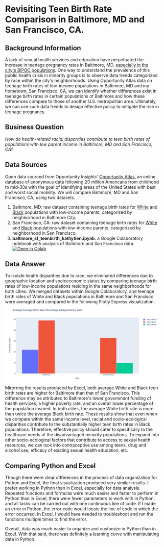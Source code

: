 # Revisiting Teen Birth Rate Comparison in Baltimore, MD and San Francisco, CA. 
## Background Information 
A lack of sexual health services and education have perpetuated the increase in teenage pregnancy rates in Baltimore, MD, [especially in the city's BIPOC populations](https://health.baltimorecity.gov/node/170). One way to understand the prevalence of this public health crisis in minority groups is to observe data trends categorized by race within the city's neighborhoods. Using Opportunity Atlas data on teenage birth rates of low-income populations in Baltimore, MD and my hometown, San Francisco, CA, we can identify whether differences exist in teenage birth rates in certain populations of Baltimore and how these differences compare to those of another U.S. metropolitan area. Ultimately, we can use such data trends to design effective policy to mitigate the rise in teenage pregnancy. 
## Business Question 
_How do health-related racial disparities contribute to teen birth rates of populations with low parent income in Baltimore, MD and San Francisco, CA?_
## Data Sources
Open data sourced from Opportunity Insights' [Opportunity Atlas](https://opportunityinsights.org/data/?geographic_level=0&topic=0&paper_id=1652#resource-listing), an online database of anonymous data following 20 million Americans from childhood to mid-30s with the goal of identifying areas of the United States with best and worst social mobility. We will compare Baltimore, MD and San Francisco, CA, using two datasets.
1. Baltimore, MD: raw dataset containing teenage birth rates for [White](sf-teenbirth-w.csv) and [Black](sf-teenbirth-b.csv) populations with low-income parents, categorized by neighborhood in Baltimore City.
1. San Francisco, CA: raw dataset containing teenage birth rates for [White](balt-teenbirth-w1.csv) and [Black](balt-teenbirth-b.csv) populations with low-income parents, categorized by neighborhood in San Francisco. 
1. **baltimore_sf_teenbirth_kathytien.ipynb**: a Google Colaboratory notebook with analysis of Baltimore and San Francisco data. [![Open in Colab](https://colab.research.google.com/assets/colab-badge.svg)](https://colab.research.google.com/drive/1GX7iNPCCsjkClFRIeE0Mq4gzh6z7852N?usp=sharing)
## Data Answer 
To isolate health disparities due to race, we eliminated differences due to geographic location and socioeconomic status by comparing teenage birth rates of low-income populations residing in the same neighborhoods for both cities. We merged datasets within Google Colaboratory, and teenage birth rates of White and Black populations in Baltimore and San Francisco were averaged and compared in the following Plotly Express visualization. 
![Alt text](px_bargraph.png) 
Mirorring the results produced by Excel, both average White and Black teen birth rates are higher for Baltimore than that of San Francisco. This difference may be attributed to Baltimore's lower government funding of health services, a higher poverty rate, and an overall lower percentage of the population insured. In both cities, the average White birth rate is more than twice the average Black birth rate. These results show that even when we compare within the same income level, racial and socio-ecological disparities contribute to the substantially higher teen birth rates in Black populations. Therefore, effective policy should cater to specifically to the healthcare needs of the disadvantaged minority populations. To expand into other socio-ecological factors that contribute to access to sexual health resources, we can look into contraceptive use among teens, drug and alcohol use, efficacy of existing sexual health education, etc.
## Comparing Python and Excel 
Though there were clear differences in the process of data organization for Python and Excel, the final visualization produced very similar results. I prefer working in Python than in Excel, especially for data analysis. Repeated functions and formulas were much easier and faster to perform in Python than in Excel; there were fewer parameters to work with in Python, and all tasks can be carried out with one continuous line of code. If I made an error in Python, the error code would locate the line of code in which the error occurred. In Excel, I would have needed to troubleshoot and run the functions multiple times to find the error. 

Overall, data was much easier to organize and customize in Python than in Excel. With that said, there was definitely a learning curve with manipulating data in Python. 
